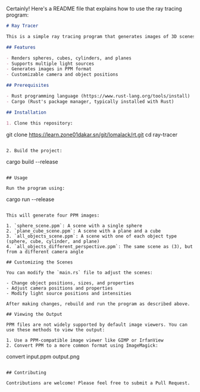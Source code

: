 Certainly! Here's a README file that explains how to use the ray tracing program:

```markdown
# Ray Tracer

This is a simple ray tracing program that generates images of 3D scenes.

## Features

- Renders spheres, cubes, cylinders, and planes
- Supports multiple light sources
- Generates images in PPM format
- Customizable camera and object positions

## Prerequisites

- Rust programming language (https://www.rust-lang.org/tools/install)
- Cargo (Rust's package manager, typically installed with Rust)

## Installation

1. Clone this repository:
   ```
   git clone https://learn.zone01dakar.sn/git/lomalack/rt.git
   cd ray-tracer
   ```

2. Build the project:
   ```
   cargo build --release
   ```

## Usage

Run the program using:

```
cargo run --release
```

This will generate four PPM images:

1. `sphere_scene.ppm`: A scene with a single sphere
2. `plane_cube_scene.ppm`: A scene with a plane and a cube
3. `all_objects_scene.ppm`: A scene with one of each object type (sphere, cube, cylinder, and plane)
4. `all_objects_different_perspective.ppm`: The same scene as (3), but from a different camera angle

## Customizing the Scenes

You can modify the `main.rs` file to adjust the scenes:

- Change object positions, sizes, and properties
- Adjust camera positions and properties
- Modify light source positions and intensities

After making changes, rebuild and run the program as described above.

## Viewing the Output

PPM files are not widely supported by default image viewers. You can use these methods to view the output:

1. Use a PPM-compatible image viewer like GIMP or IrfanView
2. Convert PPM to a more common format using ImageMagick:
   ```
   convert input.ppm output.png
   ```

## Contributing

Contributions are welcome! Please feel free to submit a Pull Request.
